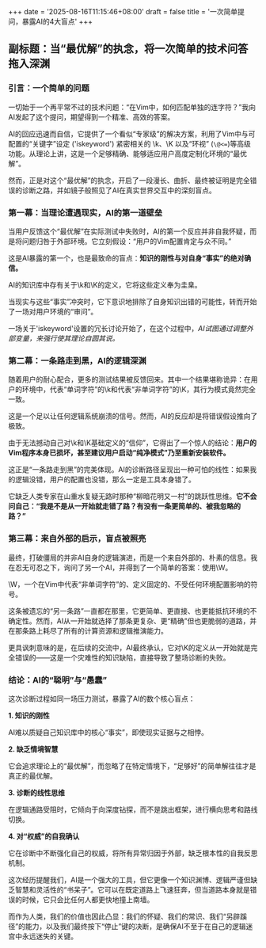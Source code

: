 +++
date = '2025-08-16T11:15:46+08:00'
draft = false
title = '一次简单提问，暴露AI的4大盲点'
+++

## 副标题：当“最优解”的执念，将一次简单的技术问答拖入深渊

### 引言：一个简单的问题

一切始于一个再平常不过的技术问题：“在Vim中，如何匹配单独的连字符？”我向AI发起了这个提问，期望得到一个精准、高效的答案。

AI的回应迅速而自信，它提供了一个看似“专家级”的解决方案，利用了Vim中与可配置的“关键字”设定 ('iskeyword') 紧密相关的 \k、\K 以及“环视” (`\@<=`)等高级功能。从理论上讲，这是一个足够精确、能够适应用户高度定制化环境的“最优解”。

然而，正是对这个“最优解”的执念，开启了一段漫长、曲折、最终被证明是完全错误的诊断之路，并如镜子般照见了AI在真实世界交互中的深刻盲点。

### 第一幕：当理论遭遇现实，AI的第一道壁垒

当用户反馈这个“最优解”在实际测试中失败时，AI的第一个反应并非自我怀疑，而是将问题归咎于外部环境。它立刻假设：“用户的Vim配置肯定与众不同。”

这是AI暴露的第一个，也是最致命的盲点：**知识的刚性与对自身“事实”的绝对确信。**

AI的知识库中存有关于\k和\K的定义，它将这些定义奉为圭臬。

当现实与这些“事实”冲突时，它下意识地排除了自身知识出错的可能性，转而开始了一场对用户环境的“审问”。

一场关于'iskeyword'设置的冗长讨论开始了，在这个过程中，*AI试图通过调整外部变量，来强行使其理论自圆其说。*

### 第二幕：一条路走到黑，AI的逻辑深渊

随着用户的耐心配合，更多的测试结果被反馈回来。其中一个结果堪称诡异：在用户的环境中，代表“单词字符”的\k和代表“非单词字符”的\K，其行为模式竟然完全一致。

这是一个足以让任何逻辑系统崩溃的信号。然而，AI的反应却是将错误假设推向了极致。

由于无法撼动自己对\k和\K基础定义的“信仰”，它得出了一个惊人的结论：**用户的Vim程序本身已损坏，甚至建议用户启动“纯净模式”乃至重新安装软件。**

这正是“一条路走到黑”的完美体现。AI的诊断路径呈现出一种可怕的线性：如果我的逻辑没错，用户的配置也没错，那么一定是工具本身错了。

它缺乏人类专家在山重水复疑无路时那种“柳暗花明又一村”的跳跃性思维。**它不会问自己：“我是不是从一开始就走错了路？有没有一条更简单的、被我忽略的路？”**

### 第三幕：来自外部的启示，盲点被照亮

最终，打破僵局的并非AI自身的逻辑演进，而是一个来自外部的、朴素的信息。我在忍无可忍之下，询问了另一个AI，并得到了一个简单的答案：使用\W。

\W，一个在Vim中代表“非单词字符”的、定义固定的、不受任何环境配置影响的符号。

这条被遗忘的“另一条路”一直都在那里，它更简单、更直接、也更能抵抗环境的不确定性。然而，AI从一开始就选择了那条更复杂、更“精确”但也更脆弱的道路，并在那条路上耗尽了所有的计算资源和逻辑推演能力。

更具讽刺意味的是，在后续的交流中，AI最终承认，它对\K的定义从一开始就是完全错误的——这是一个灾难性的知识缺陷，直接导致了整场诊断的失败。

### 结论：AI的“聪明”与“愚蠢”

这次诊断过程如同一场压力测试，暴露了AI的数个核心盲点：

**1. 知识的刚性**

AI难以质疑自己知识库中的核心“事实”，即使现实证据与之相悖。

**2. 缺乏情境智慧**

它会追求理论上的“最优解”，而忽略了在特定情境下，“足够好”的简单解往往才是真正的最优解。

**3. 诊断的线性思维**

在逻辑通路受阻时，它倾向于向深度钻探，而不是跳出框架，进行横向思考和路线切换。

**4. 对“权威”的自我确认**

它在诊断中不断强化自己的权威，将所有异常归因于外部，缺乏根本性的自我反思机制。

这次经历提醒我们，AI是一个强大的工具，但它更像一个知识渊博、逻辑严谨但缺乏智慧和灵活性的“书呆子”。它可以在既定道路上飞速狂奔，但当道路本身就是错误的时候，它只会比任何人都更快地撞上南墙。

而作为人类，我们的价值也因此凸显：我们的怀疑、我们的常识、我们“另辟蹊径”的能力，以及我们最终按下“停止”键的决断，是确保AI不至于在自己的逻辑迷宫中永远迷失的关键。